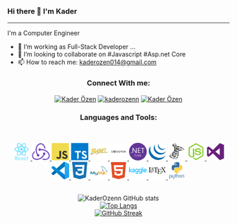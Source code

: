 ### Hi there 👋 I'm Kader
<hr/>
I'm a Computer Engineer

- 🔭  I’m working as Full-Stack Developer ...
- 👯 I’m looking to collaborate on #Javascript #Asp.net Core
- 📫  How to reach me:   kaderozen014@gmail.com
<div align="center">
<h3 align="center">Connect With me:</h3>

<a href="https://www.linkedin.com/in/kader%C3%B6zen/" rel="nofollow">   <img align="center" src="https://raw.githubusercontent.com/rahuldkjain/github-profile-readme-generator/master/src/images/icons/Social/linked-in-alt.svg" alt="Kader Özen" height="30" width="40" style="max-width: 100%;"></a> <a href="https://dev.to/kaderozenn" rel="nofollow">   <img align="center" src="https://camo.githubusercontent.com/9b13cf00d4d07dcfee53663f62019ef576b7224822fe81dd4be7f94885db5496/68747470733a2f2f63646e2e6a7364656c6976722e6e65742f6e706d2f73696d706c652d69636f6e7340332e302e312f69636f6e732f6465762d646f742d746f2e737667" alt="kaderozenn" height="30" width="40" data-canonical-src="https://cdn.jsdelivr.net/npm/simple-icons@3.0.1/icons/dev-dot-to.svg" style="max-width: 100%;"></a> <a href="https://www.kaggle.com/kaderzen" rel="nofollow">   <img align="center" src="https://cdn.iconscout.com/icon/free/png-256/kaggle-3521526-2945029.png" alt="Kader Özen" height="30" width="40" style="max-width: 100%;"></a>
</br>



<h3 align="center">Languages and Tools:</h3>
</br>

<a href="https://reactjs.org/" rel="nofollow"> <img src="https://raw.githubusercontent.com/devicons/devicon/master/icons/react/react-original-wordmark.svg" alt="react" width="40" height="40" style="max-width: 100%;"> </a> <a href="https://redux.js.org" rel="nofollow"> <img src="https://raw.githubusercontent.com/devicons/devicon/master/icons/redux/redux-original.svg" alt="redux" width="40" height="40" style="max-width: 100%;"> </a> <a href="https://developer.mozilla.org/en-US/docs/Web/JavaScript" rel="nofollow"> <img src="https://raw.githubusercontent.com/devicons/devicon/master/icons/javascript/javascript-original.svg" alt="javascript" width="40" height="40" style="max-width: 100%;"> </a> <a href="https://www.typescriptlang.org/" rel="nofollow"> <img src="https://raw.githubusercontent.com/devicons/devicon/master/icons/typescript/typescript-original.svg" alt="typescript" width="40" height="40" style="max-width: 100%;"> </a> <a href="https://babeljs.io/" rel="nofollow"> <img src="https://github.com/devicons/devicon/blob/master/icons/babel/babel-original.svg" alt="babel" width="40" height="40" style="max-width: 100%;"> </a>
<a href="https://codepen.io/Kaderozen" rel="nofollow"> <img src="https://github.com/devicons/devicon/blob/master/icons/codepen/codepen-original-wordmark.svg" alt="codepen" width="40" height="40" style="max-width: 100%;"> </a> <a href="https://dotnet.microsoft.com/download" rel="nofollow"> <img src="https://github.com/devicons/devicon/blob/master/icons/dotnetcore/dotnetcore-original.svg" alt="codepen" width="40" height="40" style="max-width: 100%;"> </a> <a href="https://jquery.com/" rel="nofollow"> <img src="https://github.com/devicons/devicon/blob/master/icons/jquery/jquery-original.svg" alt="jquery" width="40" height="40" style="max-width: 100%;"> </a>  <a href="https://www.microsoft.com/en-us/sql-server/sql-server-2019" rel="nofollow"> <img src="https://github.com/devicons/devicon/blob/master/icons/microsoftsqlserver/microsoftsqlserver-plain.svg" alt="sqlserver" width="40" height="40" style="max-width: 100%;"> </a>  <a href="https://nodejs.org/en/" rel="nofollow"> <img src="https://github.com/devicons/devicon/blob/master/icons/nodejs/nodejs-original.svg" alt="nodejs" width="40" height="40" style="max-width: 100%;"> </a>  <a href="https://visualstudio.microsoft.com/tr/" rel="nofollow"> <img src="https://github.com/devicons/devicon/blob/master/icons/visualstudio/visualstudio-plain.svg" alt="visualstudio" width="40" height="40" style="max-width: 100%;"> </a> <a href="https://code.visualstudio.com/" rel="nofollow"> <img src="https://github.com/devicons/devicon/blob/master/icons/vscode/vscode-original.svg" alt="vscode" width="40" height="40" style="max-width: 100%;"> </a>
<a href="https://www.css3.com/" rel="nofollow"> <img src="https://github.com/devicons/devicon/blob/master/icons/css3/css3-plain.svg" alt="css3" width="40" height="40" style="max-width: 100%;"> </a> <a href="https://www.mysql.com/" rel="nofollow"> <img src="https://github.com/devicons/devicon/blob/master/icons/mysql/mysql-original-wordmark.svg" alt="mysql" width="40" height="40" style="max-width: 100%;"> </a>
<a href="https://html5.org/" rel="nofollow"> <img src="https://github.com/devicons/devicon/blob/master/icons/html5/html5-plain.svg" alt="html5" width="40" height="40" style="max-width: 100%;"> </a> <a href="https://www.kaggle.com/" rel="nofollow"> <img src="https://github.com/devicons/devicon/blob/master/icons/kaggle/kaggle-original-wordmark.svg" alt="kaggle" width="40" height="40" style="max-width: 100%;"> </a> <a href="https://www.latex-project.org/" rel="nofollow"> <img src="https://github.com/devicons/devicon/blob/master/icons/latex/latex-original.svg" alt="latex" width="40" height="40" style="max-width: 100%;"> </a>
<a href="https://www.python.org/" rel="nofollow"> <img src="https://github.com/devicons/devicon/blob/master/icons/python/python-original-wordmark.svg" alt="pyhton" width="40" height="40" style="max-width: 100%;"> </a>
 </br> </br>







![KaderOzenn GitHub stats](https://github-readme-stats.vercel.app/api?username=KaderOzenn&show_icons=true&theme=radical)
</br>
[![Top Langs](https://github-readme-stats.vercel.app/api/top-langs/?username=KaderOzenn&layout=compact)](https://github.com/KaderOzenn/github-readme-stats)
</br>
[![GitHub Streak](https://streak-stats.demolab.com/?user=KaderOzenn)](https://git.io/streak-stats)
 </div>

  
  


